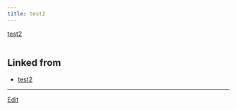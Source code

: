```yaml
---
title: test2
---
```



[test2](/test2)

|| |
|-----|-----|




## Linked from

* [test2](/test2)


----
[Edit](https://github.com/vitroid/vitroid.github.io/edit/master/MD/test2.md)

